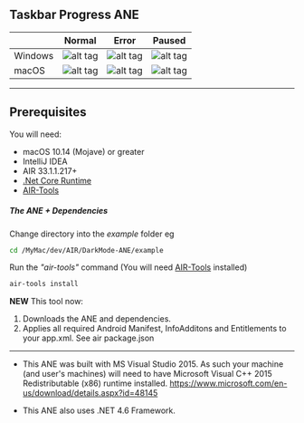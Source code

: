 ## Taskbar Progress ANE

||Normal|Error|Paused |
|---|---|---|---|
|Windows|  ![alt tag](https://raw.githubusercontent.com/tuarua/TaskbarProgressANE/master/screenshots/capture-normal.png) | ![alt tag](https://raw.githubusercontent.com/tuarua/TaskbarProgressANE/master/screenshots/capture-error.png)  | ![alt tag](https://raw.githubusercontent.com/tuarua/TaskbarProgressANE/master/screenshots/capture-paused.png)  |
|macOS|  ![alt tag](https://raw.githubusercontent.com/tuarua/TaskbarProgressANE/master/screenshots/capture-normal-osx.png) | ![alt tag](https://raw.githubusercontent.com/tuarua/TaskbarProgressANE/master/screenshots/capture-error-osx.png)  | ![alt tag](https://raw.githubusercontent.com/tuarua/TaskbarProgressANE/master/screenshots/capture-paused-osx.png)  |

-------------

## Prerequisites

You will need:

- macOS 10.14 (Mojave) or greater
- IntelliJ IDEA
- AIR 33.1.1.217+
- [.Net Core Runtime](https://dotnet.microsoft.com/download/dotnet-core/3.1)
- [AIR-Tools](https://github.com/tuarua/AIR-Tools/)

##### The ANE + Dependencies
 
Change directory into the _example_ folder eg

```bash
cd /MyMac/dev/AIR/DarkMode-ANE/example
```

Run the _"air-tools"_ command (You will need [AIR-Tools](https://github.com/tuarua/AIR-Tools/) installed)

```bash
air-tools install
```


**NEW** This tool now: 

1. Downloads the ANE and dependencies.
1. Applies all required Android Manifest, InfoAdditons and Entitlements to your app.xml. See air package.json

-------------

* This ANE was built with MS Visual Studio 2015. As such your machine (and user's machines) will need to have Microsoft Visual C++ 2015 Redistributable (x86) runtime installed.
https://www.microsoft.com/en-us/download/details.aspx?id=48145

* This ANE also uses .NET 4.6 Framework.
